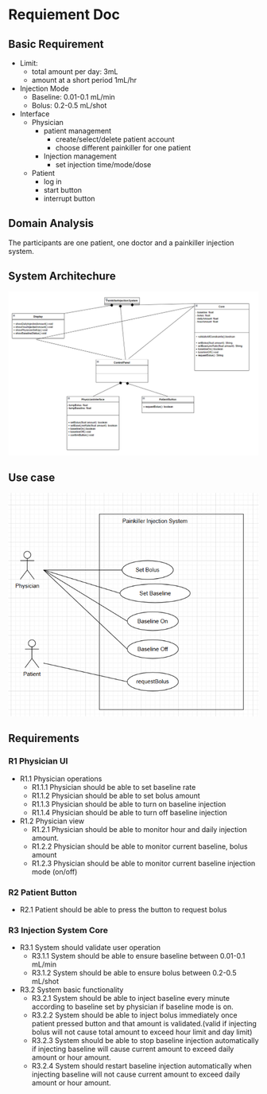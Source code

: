 # Requiement Doc
## Basic Requirement
- Limit:
  - total amount per day: 3mL
  - amount at a short period 1mL/hr
- Injection Mode
  - Baseline: 0.01-0.1 mL/min
  - Bolus: 0.2-0.5 mL/shot
- Interface
  - Physician
    - patient management
      - create/select/delete patient account
      - choose different painkiller for one patient 
    - Injection management
      - set injection time/mode/dose
  - Patient
    - log in
    - start button
    - interrupt button

## Domain Analysis
The participants are one patient, one doctor and a painkiller injection system.

## System Architechure
![](ClassDiagram.png)
## Use case
![](UseCaseDiagram.png)
## Requirements
### R1 Physician UI
- R1.1 Physician operations
  - R1.1.1 Physician should be able to set baseline rate
  - R1.1.2 Physician should be able to set bolus amount
  - R1.1.3 Physician should be able to turn on baseline injection
  - R1.1.4 Physician should be able to turn off baseline injection
- R1.2 Physician view
  - R1.2.1 Physician should be able to monitor hour and daily injection amount.
  - R1.2.2 Physician should be able to monitor current baseline, bolus amount
  - R1.2.3 Physician should be able to monitor current baseline injection mode (on/off)
### R2 Patient Button
- R2.1 Patient should be able to press the button to request bolus
### R3 Injection System Core
- R3.1 System should validate user operation 
  - R3.1.1 System should be able to ensure baseline between 0.01-0.1 mL/min
  - R3.1.2 System should be able to ensure bolus between 0.2-0.5 mL/shot 
- R3.2 System basic functionality
  - R3.2.1 System should be able to inject baseline every minute according to baseline set by physician if baseline mode is on.
  - R3.2.2 System should be able to inject bolus immediately once patient pressed button and that amount is validated.(valid if injecting bolus will not cause total amount to exceed hour limit and day limit)
  - R3.2.3 System should be able to stop baseline injection automatically if injecting baseline will cause current amount to exceed daily amount or hour amount.
  - R3.2.4 System should restart baseline injection automatically when injecting baseline will not cause current amount to exceed daily amount or hour amount.



